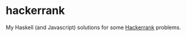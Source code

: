 hackerrank
==========

My Haskell (and Javascript) solutions for some [Hackerrank](https://www.hackerrank.com/) problems.
